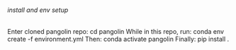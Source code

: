 ###### install and env setup

Enter cloned pangolin repo: cd pangolin
While in this repo, run: conda env create -f environment.yml
Then: conda activate pangolin
Finally: pip install .